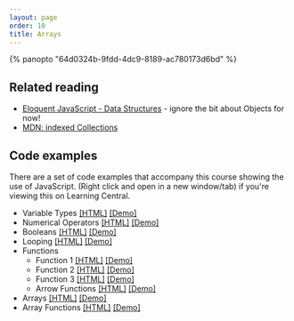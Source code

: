 ```yaml
---
layout: page
order: 10
title: Arrays
---
```


{% panopto "64d0324b-9fdd-4dc9-8189-ac780173d6bd" %}

## Related reading

-   [Eloquent JavaScript - Data Structures](https://eloquentjavascript.net/04_data.html) - ignore the bit about Objects for now!
-   [MDN: indexed Collections](https://developer.mozilla.org/en-US/docs/Web/JavaScript/Guide/Indexed_collections)

## Code examples

There are a set of code examples that accompany this course showing the use of JavaScript. (Right click and open in a new window/tab) if you're viewing this on Learning Central.

-   Variable Types [[HTML]](https://github.com/martinjc/introduction-to-js/blob/main/src/examples/basic-js/types.html) [[Demo]](https://martinjc.github.io/introduction-to-js/examples/basic-js/types.html)
-   Numerical Operators [[HTML]](https://github.com/martinjc/introduction-to-js/blob/main/src/examples/basic-js/numbers.html) [[Demo]](https://martinjc.github.io/introduction-to-js/examples/basic-js/numbers.html)
-   Booleans [[HTML]](https://github.com/martinjc/introduction-to-js/blob/main/src/examples/basic-js/booleans.html) [[Demo]](https://martinjc.github.io/introduction-to-js/examples/basic-js/booleans.html)
-   Looping [[HTML]](https://github.com/martinjc/introduction-to-js/blob/main/src/examples/basic-js/looping.html) [[Demo]](https://martinjc.github.io/introduction-to-js/examples/basic-js/looping.html)
-   Functions
    -   Function 1 [[HTML]](https://github.com/martinjc/introduction-to-js/blob/main/src/examples/basic-js/functions.1.html) [[Demo]](https://martinjc.github.io/introduction-to-js/examples/basic-js/functions.1.html)
    -   Function 2 [[HTML]](https://github.com/martinjc/introduction-to-js/blob/main/src/examples/basic-js/functions.2.html) [[Demo]](https://martinjc.github.io/introduction-to-js/examples/basic-js/functions.2.html)
    -   Function 3 [[HTML]](https://github.com/martinjc/introduction-to-js/blob/main/src/examples/basic-js/functions.3.html) [[Demo]](https://martinjc.github.io/introduction-to-js/examples/basic-js/functions.3.html)
    -   Arrow Functions [[HTML]](https://github.com/martinjc/introduction-to-js/blob/main/src/examples/basic-js/arrow-functions.html) [[Demo]](https://martinjc.github.io/introduction-to-js/examples/basic-js/arrow-functions.html)
-   Arrays [[HTML]](https://github.com/martinjc/introduction-to-js/blob/main/src/examples/basic-js/arrays.html) [[Demo]](https://martinjc.github.io/introduction-to-js/examples/basic-js/arrays.html)
-   Array Functions [[HTML]](https://github.com/martinjc/introduction-to-js/blob/main/src/examples/basic-js/array-functions.html) [[Demo]](https://martinjc.github.io/introduction-to-js/examples/basic-js/array-functions.html)
